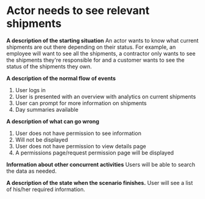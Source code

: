 # Actor needs to see relevant shipments
**A description of the starting situation**
An actor wants to know what current shipments are out there depending on their status. For example, an employee will want to see all the shipments, a contractor only wants to see the shipments they're responsible for and a customer wants to see the status of the shipments they own.

**A description of the normal flow of events**
1. User logs in
2. User is presented with an overview with analytics on current shipments
  1. User can prompt for more information on shipments
3. Day summaries available

**A description of what can go wrong**
1. User does not have permission to see information
  1. Will not be displayed
2. User does not have permission to view details page
  1. A permissions page/request permission page will be displayed

**Information about other concurrent activities**
Users will be able to search the data as needed.

**A description of the state when the scenario finishes.**
User will see a list of his/her required information.